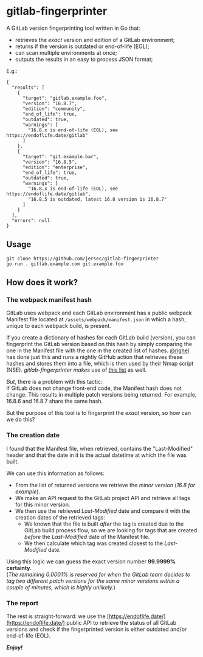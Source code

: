 # gitlab-fingerprinter

A GitLab version fingerprinting tool written in Go that:
- retrieves the *exact* version and edition of a GitLab environment;
- returns if the version is outdated or end-of-life (EOL);
- can scan multiple environments at once;
- outputs the results in an easy to process JSON format;

E.g.:
```
{
  "results": [
    {
      "target": "gitlab.example.foo",
      "version": "16.8.7",
      "edition": "community",
      "end_of_life": true,
      "outdated": true,
      "warnings": [
        "16.8.x is end-of-life (EOL), see https://endoflife.date/gitlab"
      ]
    },
    {
      "target": "git.example.bar",
      "version": "16.8.5",
      "edition": "enterprise",
      "end_of_life": true,
      "outdated": true,
      "warnings": [
        "16.8.x is end-of-life (EOL), see https://endoflife.date/gitlab",
        "16.8.5 is outdated, latest 16.8 version is 16.8.7"
      ]
    }
  ],
  "errors": null
}
```


## Usage

```
git clone https://github.com/jersec/gitlab-fingerprinter
go run . gitlab.example.com git.example.foo
```

## How does it work?

### The webpack manifest hash

GitLab uses webpack and each GitLab environment has a public webpack Manifest file located at `/assets/webpack/manifest.json` in which a hash, unique to each webpack build, is present.

If you create a dictionary of hashes for each GitLab build (version), you can fingerprint the GitLab version based on this hash by simply comparing the one in the Manifest file with the one in the created list of hashes. [@righel](https://github.com/righel/else) has done just this and runs a nightly GitHub action that retrieves these hashes and stores them into a file, which is then used by their Nmap script (NSE). *gitlab-fingerprinter makes* use of [this list](https://raw.githubusercontent.com/righel/gitlab-version-nse/main/gitlab_hashes.json) as well.

*But*, there is a problem with this tactic:  
If GitLab does not change front-end code, the Manifest hash does not change. This results in multiple patch versions being returned. For example, 16.8.6 and 16.8.7 share the same hash.

But the purpose of this tool is to fingerprint the *exact* version, so how can we do this?

### The creation date

I found that the Manifest file, when retrieved, contains the "Last-Modified" header and that the date in it is the actual datetime at which the file was built.

We can use this information as follows:
- From the list of returned versions we retrieve the *minor version* (*16.8 for example*).
- We make an API request to the GitLab project API and retrieve all tags for this minor version.
- We then use the retrieved *Last-Modified* date and compare it with the creation dates of the retrieved tags:
    - We known that the file is built *after* the tag is created due to the GitLab build process flow, so we are looking for tags that are created *before* the *Last-Modified* date of the Manifest file.
    - We then calculate which tag was created closest to the *Last-Modified* date.

Using this logic we can guess the exact version number **99.9999% certainty**.  
(*The remaining 0.0001% is reserved for when the GitLab team decides to tag two different patch versions for the same minor versions within a couple of minutes, which is highly unlikely.*)

### The report

The rest is straight-forward: we use the [https://endoflife.date/](https://endoflife.date/) public API to retrieve the status of all GitLab versions and check if the fingerprinted version is either outdated and/or end-of-life (EOL).


***Enjoy!***

